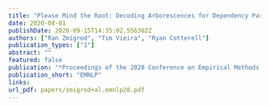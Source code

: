 ```yaml
---
title: "Please Mind the Root: Decoding Arborescences for Dependency Parsing"
date: 2020-08-01
publishDate: 2020-09-15T14:35:02.556302Z
authors: ["Ran Zmigrod", "Tim Vieira", "Ryan Cotterell"]
publication_types: ["1"]
abstract: ""
featured: false
publication: "*Proceedings of the 2020 Conference on Empirical Methods in Natural Language Processing and the 9th International Joint Conference on Natural Language Processing*"
publication_short: "EMNLP"
links:
url_pdf: papers/zmigrod+al.emnlp20.pdf
---
```


